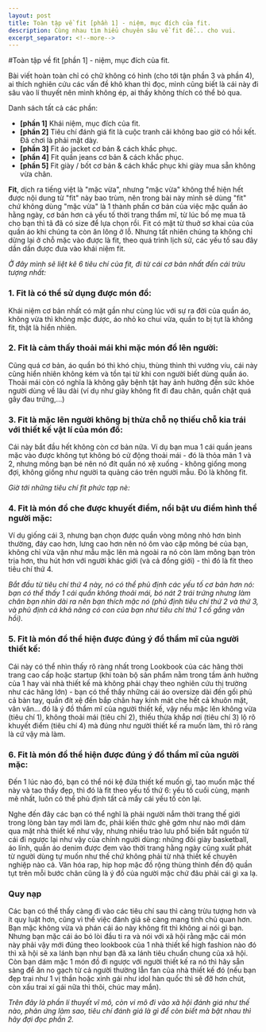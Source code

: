 ```yaml
---
layout: post
title: Toàn tập về fit [phần 1] - niệm, mục đích của fit.
description: Cùng nhau tìm hiểu chuyên sâu về fit để... cho vui.
excerpt_separator: <!--more-->
---
```


#Toàn tập về fit [phần 1] - niệm, mục đích của fit.

Bài viết hoàn toàn chỉ có chữ không có hình (cho tới tận phần 3 và phần 4), ai thích nghiên cứu các vấn đề khô khan thì đọc, mình cũng biết là cái này đi sâu vào lí thuyết nên mình không ép, ai thấy không thích có thể bỏ qua.

Danh sách tất cả các phần:

* **[phần 1]** Khái niệm, mục đích của fit.
* **[phần 2]** Tiêu chí đánh giá fit là cuộc tranh cãi không bao giờ có hồi kết. Đã chơi là phải mặt dày.
* **[phần 3]** Fit áo jacket cơ bản & cách khắc phục.
* **[phần 4]** Fit quần jeans cơ bản & cách khắc phục.
* **[phần 5]** Fit giày / bốt cơ bản & cách khắc phục khi giày mua sẵn không vừa chân.

**Fit**, dịch ra tiếng việt là "mặc vừa", nhưng "mặc vừa" không thể hiện hết được nội dung từ "fit" này bao trùm, nên trong bài này mình sẽ dùng "fit" chứ không dùng "mặc vừa" là 1 thành phần cơ bản của việc mặc quần áo hằng ngày, cơ bản hơn cả yếu tố thời trang thẩm mĩ, từ lúc bố mẹ mua tã cho bạn thì tã đã có size để lựa chọn rồi. Fit có mặt từ thuở sơ khai của của quần áo khi chúng ta còn ăn lông ở lỗ. Nhưng tất nhiên chúng ta không chỉ dừng lại ở chỗ mặc vào được là fit, theo quá trình lịch sử, các yếu tố sau đây dần dần được đưa vào khái niệm fit.

<!--more-->

*Ở đây mình sẽ liệt kê 6 tiêu chí của fit, đi từ cái cơ bản nhất đến cái trừu tượng nhất:*

### 1. Fit là có thể sử dụng được món đồ:

Khái niệm cơ bản nhất có mặt gần như cùng lúc với sự ra đời của quần áo, không vừa thì không mặc được, áo nhỏ ko chui vừa, quần to bị tụt là không fit, thật là hiển nhiên.

### 2. Fit là cảm thấy thoải mái khi mặc món đồ lên người:

Cũng quá cơ bản, áo quần bó thì khó chịu, thùng thình thì vướng víu, cái này cũng hiển nhiên không kém và tồn tại từ khi con người biết dùng quần áo. Thoải mái còn có nghĩa là không gây bệnh tật hay ảnh hưởng đến sức khỏe người dùng về lâu dài (ví dụ như giày không fit đi đau chân, quần chật quá gây đau trứng,...)

### 3. Fit là mặc lên người không bị thừa chỗ nọ thiếu chỗ kia trái với thiết kế vật lí của món đồ:

Cái này bắt đầu hết không còn cơ bản nữa. Ví dụ bạn mua 1 cái quần jeans mặc vào được không tụt không bó cử động thoải mái - đó là thỏa mãn 1 và 2, nhưng mông bạn bé nên nó đít quần nó xệ xuống - không giống mong đợi, không giống như người ta quảng cáo trên người mẫu. Đó là không fit.

*Giờ tới những tiêu chí fit phức tạp nè:*

### 4. Fit là món đồ che được khuyết điểm, nổi bật ưu điểm hình thể người mặc:

Ví dụ giống cái 3, nhưng bạn chọn được quần vòng mông nhỏ hơn bình thường, đáy cao hơn, lưng cao hơn nên nó ôm vào cặp mông bé của bạn, không chỉ vừa vặn như mẫu mặc lên mà ngoài ra nó còn làm mông bạn tròn trịa hơn, thu hút hơn với người khác giới (và cả đồng giới) - thì đó là fit theo tiêu chí thứ 4.

*Bắt đầu từ tiêu chí thứ 4 này, nó có thể phủ định các yếu tố cơ bản hơn nó: bạn có thể thấy 1 cái quần không thoải mái, bó nát 2 trái trứng nhưng làm chân bạn nhìn dài ra nên bạn thích mặc nó (phủ định tiêu chí thứ 2 và thứ 3, và phủ định cả khả năng có con của bạn như tiêu chí thứ 1 cố gắng vãn hồi).*

### 5. Fit là món đồ thể hiện được đúng ý đồ thẩm mĩ của người thiết kế:

Cái này có thể nhìn thấy rõ ràng nhất trong Lookbook của các hãng thời trang cao cấp hoặc startup (khi toàn bộ sản phẩm nằm trong tầm ảnh hưởng của 1 hay vài nhà thiết kế mà không phải chạy theo nghiên cứu thị trường như các hãng lớn) - bạn có thể thấy những cái áo oversize dài đến gối phủ cả bàn tay, quần đít xệ đến bắp chân hay kính mát che hết cả khuôn mặt, vân vân... đó là ý đồ thẩm mĩ của người thiết kế, vậy nếu mặc lên không vừa (tiêu chí 1), không thoải mái (tiêu chí 2), thiếu thừa khắp nơi (tiêu chí 3) lộ rõ khuyết điểm (tiêu chí 4) mà đúng như người thiết kế ra muốn làm, thì rõ ràng là cứ vậy mà làm.

### 6. Fit là món đồ thể hiện được đúng ý đồ thẩm mĩ của người mặc:

Đến 1 lúc nào đó, bạn có thể nói kệ đứa thiết kế muốn gì, tao muốn mặc thế này và tao thấy đẹp, thì đó là fit theo yếu tố thứ 6: yếu tố cuối cùng, mạnh mẽ nhất, luôn có thể phủ định tất cả mấy cái yếu tố còn lại.

Nghe đến đây các bạn có thể nghĩ là phải người nắm thời trang thế giới trong lòng bàn tay mới làm đc, phải kiến thức ghê gớm như nào mới dám qua mặt nhà thiết kế như vậy, nhưng nhiều trào lưu phổ biến bắt nguồn từ cái đi ngược lại như vậy của chính người dùng: những đôi giày basketball, áo lính, quần áo denim được đem vào thời trang hằng ngày cũng xuất phát từ người dùng tự muốn như thế chứ không phải từ nhà thiết kế chuyên nghiệp nào cả. Văn hóa rap, hip hop mặc đồ rộng thùng thình đến độ quần tụt trên mỗi bước chân cũng là ý đồ của người mặc chứ đâu phải cái gì xa lạ.

### Quy nạp

Các bạn có thể thấy càng đi vào các tiêu chí sau thì càng trừu tượng hơn và ít quy luật hơn, cũng vì thế việc đánh giá sẽ càng mang tính chủ quan hơn. Bạn mặc không vừa và phán cái áo này không fit thì không ai nói gì bạn. Nhưng bạn mặc cái áo bó lòi đầu ti ra và nói với xã hội rằng mặc cái món này phải vậy mới đúng theo lookbook của 1 nhà thiết kế high fashion nào đó thì xã hội sẽ xa lánh bạn như bạn đã xa lánh tiêu chuẩn chung của xã hội. Còn bạn dám mặc 1 món đồ đi ngược với người thiết kế ra nó thì hãy sẵn sàng để ăn no gạch từ cả người thường lẫn fan của nhà thiết kế đó (nếu bạn đẹp trai như 1 vị thần hoặc xinh gái như idol hàn quốc thì sẽ đỡ hơn chút, còn xấu trai xí gái nữa thì thôi, chúc may mắn).

*Trên đây là phần lí thuyết vĩ mô, còn vi mô đi vào xã hội đánh giá như thế nào, phản ứng làm sao, tiêu chí đánh giá là gì để còn biết mà bật nhau thì hãy đợi đọc phần 2.*

